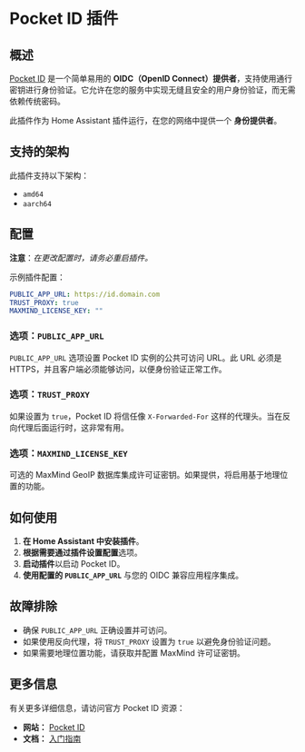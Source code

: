 # Pocket ID 插件

## 概述

[Pocket ID](https://pocket-id.org/) 是一个简单易用的 **OIDC（OpenID Connect）提供者**，支持使用通行密钥进行身份验证。它允许在您的服务中实现无缝且安全的用户身份验证，而无需依赖传统密码。

此插件作为 Home Assistant 插件运行，在您的网络中提供一个 **身份提供者**。

## 支持的架构

此插件支持以下架构：

- `amd64`
- `aarch64`

## 配置

**注意**：_在更改配置时，请务必重启插件。_

示例插件配置：

```yaml
PUBLIC_APP_URL: https://id.domain.com
TRUST_PROXY: true
MAXMIND_LICENSE_KEY: ""
```

### 选项：`PUBLIC_APP_URL`

`PUBLIC_APP_URL` 选项设置 Pocket ID 实例的公共可访问 URL。此 URL 必须是 HTTPS，并且客户端必须能够访问，以便身份验证正常工作。

### 选项：`TRUST_PROXY`

如果设置为 `true`，Pocket ID 将信任像 `X-Forwarded-For` 这样的代理头。当在反向代理后面运行时，这非常有用。

### 选项：`MAXMIND_LICENSE_KEY`

可选的 MaxMind GeoIP 数据库集成许可证密钥。如果提供，将启用基于地理位置的功能。

## 如何使用

1. **在 Home Assistant 中安装插件**。
2. **根据需要通过插件设置配置**选项。
3. **启动插件**以启动 Pocket ID。
4. **使用配置的 `PUBLIC_APP_URL`** 与您的 OIDC 兼容应用程序集成。

## 故障排除

- 确保 `PUBLIC_APP_URL` 正确设置并可访问。
- 如果使用反向代理，将 `TRUST_PROXY` 设置为 `true` 以避免身份验证问题。
- 如果需要地理位置功能，请获取并配置 MaxMind 许可证密钥。

## 更多信息

有关更多详细信息，请访问官方 Pocket ID 资源：

- **网站：** [Pocket ID](https://pocket-id.org/)
- **文档：** [入门指南](https://pocket-id.org/docs/introduction/)